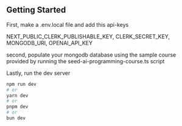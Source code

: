 ## Getting Started
First, make a .env.local file and add this api-keys

NEXT_PUBLIC_CLERK_PUBLISHABLE_KEY, CLERK_SECRET_KEY, MONGODB_URI, OPENAI_API_KEY

second, populate your mongodb database using the sample course provided by running the seed-ai-programming-course.ts script

Lastly, run the dev server
```bash
npm run dev
# or
yarn dev
# or
pnpm dev
# or
bun dev
```



